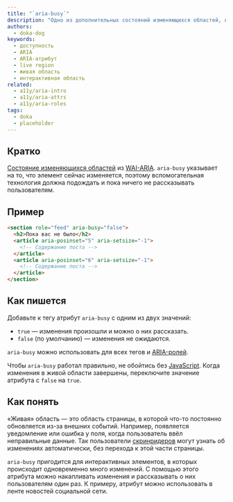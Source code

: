 ```yaml
---
title: "`aria-busy`"
description: "Одно из дополнительных состояний изменяющихся областей, которое помогает скринридерам дождаться завершения всех изменений и рассказать о них за один раз."
authors:
  - doka-dog
keywords:
  - доступность
  - ARIA
  - ARIA-атрибут
  - live region
  - живая область
  - интерактивная область
related:
  - a11y/aria-intro
  - a11y/aria-attrs
  - a11y/aria-roles
tags:
  - doka
  - placeholder
---
```


## Кратко

[Состояние изменяющихся областей](/a11y/aria-attrs/#atributy-izmenyayushchihsya-oblastey) из [WAI-ARIA](/a11y/aria-intro/#specifikaciya). `aria-busy` указывает на то, что элемент сейчас изменяется, поэтому вспомогательная технология должна подождать и пока ничего не рассказывать пользователям.

## Пример

```html
<section role="feed" aria-busy="false">
  <h2>Пока вас не было</h2>
  <article aria-posinset="5" aria-setsize="-1">
    <!-- Содержание поста -->
  </article>
  <article aria-posinset="6" aria-setsize="-1">
    <!-- Содержание поста -->
  </article>
</section>
```

## Как пишется

Добавьте к тегу атрибут `aria-busy` с одним из двух значений:

- `true` — изменения произошли и можно о них рассказать.
- `false` (по умолчанию) — изменения не ожидаются.

`aria-busy` можно использовать для всех тегов и [ARIA-ролей](/a11y/aria-roles/).

Чтобы `aria-busy` работал правильно, не обойтись без [JavaScript](/js/). Когда изменения в живой области завершены, переключите значение атрибута с `false` на `true`.

## Как понять

«Живая» область — это область страницы, в которой что-то постоянно обновляется из-за внешних событий. Например, появляется уведомление или ошибка у поля, когда пользователь ввёл неправильные данные. Так пользователи [скринридеров](/html/screenreaders/) могут узнать об изменениях автоматически, без перехода к этой части страницы.

`aria-busy` пригодится для интерактивных элементов, в которых происходит одновременно много изменений. С помощью этого атрибута можно накапливать изменения и рассказывать о них пользователям один раз. К примеру, атрибут можно использовать в ленте новостей социальной сети.
